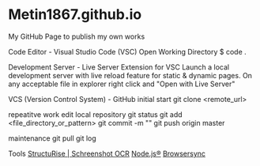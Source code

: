 # Metin1867.github.io
My GitHub Page to publish my own works

Code Editor - Visual Studio Code (VSC)
Open Working Directory
$ code .

Development Server - Live Server Extension for VSC
Launch a local development server with live reload feature for static & dynamic pages.
On any acceptable file in explorer right click and "Open with Live Server"

VCS (Version Control System) - GitHub
initial start
git clone <remote_url>

repeatitve work
edit local repository
git status
git add <file_directory_or_pattern>
git commit -m "<any helpful comment>"
git push origin master

maintenance
git pull
git log

Tools
[StructuRise | Schreenshot OCR](http://www.structurise.com/screenshot-ocr/)
[Node.js®](https://nodejs.org/en/)
[Browsersync](https://browsersync.io/)
[]()
